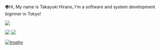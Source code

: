👽Hi, My name is Takayuki Hirano, I'm a software and system development biginner in Tokyo!

![](http://github-profile-summary-cards.vercel.app/api/cards/profile-details?username=TakayukiHirano117&theme=blueberry)

![](http://github-profile-summary-cards.vercel.app/api/cards/repos-per-language?username=TakayukiHirano117&theme=blueberry)
![](http://github-profile-summary-cards.vercel.app/api/cards/most-commit-language?username=TakayukiHirano117&theme=blueberry)

[![trophy](https://github-profile-trophy.vercel.app/?username=TakayukiHirano117)](https://github.com/TakayukiHirano117/github-profile-trophy)
